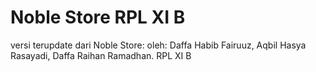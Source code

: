 # Noble Store RPL XI B
versi terupdate dari Noble Store:
oleh: 
Daffa Habib Fairuuz,
Aqbil Hasya Rasayadi,
Daffa Raihan Ramadhan.
RPL XI B
